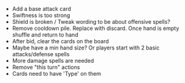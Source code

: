 - Add a base attack card 
- Swiftness is too strong
- Shield is broken / Tweak wording to be about offensive spells? 
- Remove cooldown pile. Replace with discard. Once hand is empty shuffle and return to hand
- After bid, clear the cards on the board
- Maybe have a min hand size? Or players start with 2 basic attacks/defense spells 
- More damage spells are needed
- Remove "this turn" actions
- Cards need to have 'Type' on them